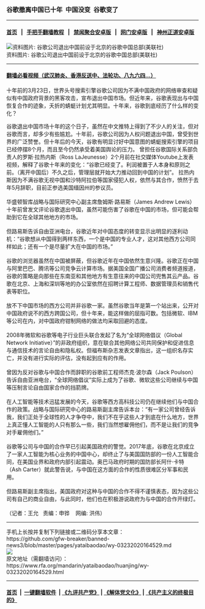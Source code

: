 ### 谷歌撤离中国已十年  中国没变  谷歌变了
------------------------

#### [首页](https://github.com/gfw-breaker/banned-news3/blob/master/README.md) &nbsp;&nbsp;|&nbsp;&nbsp; [手把手翻墙教程](https://github.com/gfw-breaker/guides/wiki) &nbsp;&nbsp;|&nbsp;&nbsp; [禁闻聚合安卓版](https://github.com/gfw-breaker/bn-android) &nbsp;&nbsp;|&nbsp;&nbsp; [网门安卓版](https://github.com/oGate2/oGate) &nbsp;&nbsp;|&nbsp;&nbsp; [神州正道安卓版](https://github.com/SzzdOgate/update) 



<div id="headerimg">
 <img alt="资料图片: 谷歌公司退出中国前设于北京的谷歌中国总部(美联社)" src="https://www.rfa.org/mandarin/yataibaodao/huanjing/wy-03232020164529.html/PSX_20200323_113617.jpg/@@images/4f0be4b8-8776-4cd0-8387-a06b16c573e1.jpeg" title="资料图片: 谷歌公司退出中国前设于北京的谷歌中国总部(美联社)"/>
 <div id="headerimgcontents">
  <div id="headerimgcaption">
   <span>
    资料图片: 谷歌公司退出中国前设于北京的谷歌中国总部(美联社)
   </span>
   <!-- zoomattribute -->
  </div>
  <!-- headerimgcaption -->
 </div>
 <!-- headerimagecontents -->
</div>

<hr/>


#### [翻墙必看视频（武汉肺炎、香港反送中、法轮功、八九六四...）](https://github.com/gfw-breaker/banned-news3/blob/master/pages/link3.md)

<div id="storytext">
 <div>
  <div class="slot_header">
  </div>
 </div>
 <p>
  十年前的3月23日，世界头号搜索引擎谷歌公司因为不满中国政府的网络审查和疑似有中国政府背景的黑客攻击，宣布退出中国市场。但近年来，谷歌表现出与中国恢复合作的迹象，夭折的蜻蜓计划尤其明显。十年来，谷歌到底经历了什么样的变化？
 </p>
 <p>
  <span>
   谷歌退出中国市场十年的这个日子，虽然在中文推特上得到了不少人的关注，但对谷歌而言，却多少有些尴尬。十年前，谷歌公司因为人权问题退出中国，曾受到世界的广泛赞誉。但十年后的今天，谷歌有明显讨好中国意图的蜻蜓搜索引擎的项目已经停摆8个月，而且至今仍然承受着美国舆论的压力。
  </span>
  <span>
   曾担任谷歌国际关系部负责人的罗斯·拉热内斯（Ross LaJeunesse）2个月前在社交媒体Youtube上发表视频，解释了谷歌十年来的变化：“谷歌已经变了。利润被置于人本身和原则之前。（离开中国后）不久之后，管理层就开始大力推动回到中国的计划”。
  </span>
  <span>
   拉热内斯因为不满谷歌无视中国和沙特阿拉伯等国家侵犯人权，依然与其合作，愤然于去年5月辞职，目前正参选美国缅因州的参议员。
  </span>
  <span>
   <br/>
  </span>
  <span>
   <br/>
  </span>
  <span>
   华盛顿智库战略与国际研究中心副主席詹姆斯·路易斯（James Andrew Lewis）十年前曾发文评论谷歌退出中国，虽然可能伤害了谷歌在中国的市场，但可能会帮助到它在全球其他地方的市场。
  </span>
  <span>
   <br/>
  </span>
  <span>
   <br/>
  </span>
  <span>
   但路易斯告诉自由亚洲电台，谷歌近年对中国态度的转变显示出明显的逐利动机：“谷歌想从中国得到两样东西，一个是中国的专业人才，这对其他西方公司同样如此；还有一个是尽量扩大在中国的市场。”
  </span>
  <span>
   <br/>
  </span>
  <span>
   <br/>
  </span>
  <span>
   谷歌的浏览器虽然在中国被屏蔽，但谷歌近年在中国依然生意兴隆。谷歌正在中国与阿里巴巴、腾讯等公司竞争云计算市场。据美国全国广播公司消费者频道报道，谷歌的策略是向那些在东南亚和其他地方有生意往来的中国公司兜售其云产品。谷歌在北京、上海和深圳等地的办公室依然在招聘计算工程师、数据管理员和销售代表等职位。
  </span>
  <span>
   <br/>
  </span>
  <span>
   <br/>
  </span>
  <span>
   放不下中国市场的西方公司并非谷歌一家。虽然谷歌当年是第一个站出来，公开对中国政府说不的西方跨国公司，但十年来，能这样做的屈指可数。包括微软、IBM等公司在内，对中国政府钳制网络的做法均采取回避的态度。
  </span>
  <span>
   <br/>
  </span>
  <span>
   <br/>
  </span>
  <span>
   2008年微软和谷歌等电子行业巨头联合发起了名为“全球网络倡议（Global Network Initiative）”的非政府组织，意在联合其他网络公司共同保护和促进信息与通信技术的言论自由和隐私权。但福布斯杂志发表文章指出，这一组织名存实亡，并没有进行实际的评估，没有起到应有的作用。
  </span>
  <span>
   <br/>
  </span>
  <span>
   <br/>
  </span>
  <span>
   曾因为反对谷歌与中国合作而辞职的谷歌前工程师杰克·波尔森（Jack Poulson）告诉自由亚洲电台，“全球网络倡议”实际上成为了谷歌、微软这些公司继续与中国等压制言论自由国家合作的挡箭牌。
  </span>
  <span>
   <br/>
  </span>
  <span>
   <br/>
  </span>
  <span>
   在人工智能等技术迅猛发展的今天，谷歌等西方高科技公司仍在继续他们与中国合作的政策。战略与国际研究中心的路易斯副主席告诉本台：“有一家公司曾经告诉我，我们正处于全球性的人才争夺中，我们不在乎这些人才到底在什么地方，世界上真正懂人工智能的人只有那么一些，我们当然想雇佣他们，而不是让我们的竞争对手雇佣他们。”
  </span>
  <span>
   <br/>
  </span>
  <span>
   <br/>
  </span>
  <span>
   谷歌等公司与中国的合作早已引起美国政府的警觉。2017年底，谷歌在北京成立了一家人工智能为核心业务的中国中心，却终止了与美国国防部的一份人工智能合同，在美国业界和政府内部引起震动。奥巴马政府时期的国防部长阿什·卡特（Ash Carter）就此警告说，与中国在这方面的合作的性质很难区分军事和民用。
  </span>
  <span>
   <br/>
  </span>
  <span>
   <br/>
  </span>
  <span>
   但路易斯副主席指出，美国政府对这种与中国的合作不得不谨慎表态，因为这些公司有自己的商业自由，与此同时，他们也在积极游说政府为与中国的合作开绿灯。
  </span>
  <span>
   <br/>
  </span>
  <span>
   <br/>
  </span>
  <span>
   （记者：王允   责编：申铧    网编: 洪伟）
  </span>
 </p>
</div>

<hr/>
手机上长按并复制下列链接或二维码分享本文章：<br/>
https://github.com/gfw-breaker/banned-news3/blob/master/pages/yataibaodao/wy-03232020164529.md <br/>
<a href='https://github.com/gfw-breaker/banned-news3/blob/master/pages/yataibaodao/wy-03232020164529.md'><img src='https://github.com/gfw-breaker/banned-news3/blob/master/pages/yataibaodao/wy-03232020164529.md.png'/></a> <br/>
原文地址（需翻墙访问）：https://www.rfa.org/mandarin/yataibaodao/huanjing/wy-03232020164529.html


------------------------
#### [首页](https://github.com/gfw-breaker/banned-news3/blob/master/README.md) &nbsp;|&nbsp; [一键翻墙软件](https://github.com/gfw-breaker/nogfw/blob/master/README.md) &nbsp;| [《九评共产党》](https://github.com/gfw-breaker/9ping.md/blob/master/README.md#九评之一评共产党是什么) | [《解体党文化》](https://github.com/gfw-breaker/jtdwh.md/blob/master/README.md) | [《共产主义的终极目的》](https://github.com/gfw-breaker/gczydzjmd.md/blob/master/README.md)


<img src='http://gfw-breaker.win/banned-news3/pages/yataibaodao/wy-03232020164529.md' width='0px' height='0px'/>